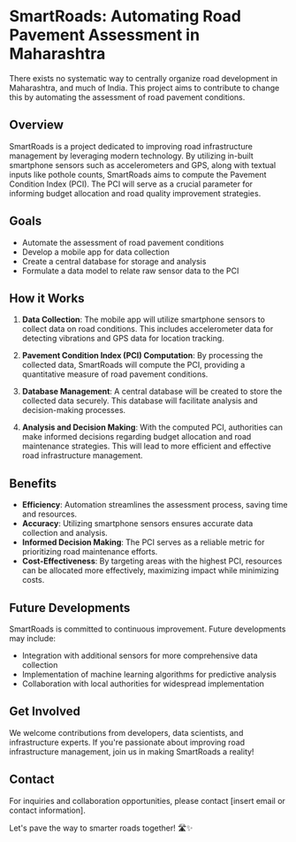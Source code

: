 # SmartRoads: Automating Road Pavement Assessment in Maharashtra

There exists no systematic way to centrally organize road development in Maharashtra, and much of India. This project aims to contribute to change this by automating the assessment of road pavement conditions. 

## Overview
SmartRoads is a project dedicated to improving road infrastructure management by leveraging modern technology. By utilizing in-built smartphone sensors such as accelerometers and GPS, along with textual inputs like pothole counts, SmartRoads aims to compute the Pavement Condition Index (PCI). The PCI will serve as a crucial parameter for informing budget allocation and road quality improvement strategies.

## Goals
- Automate the assessment of road pavement conditions
- Develop a mobile app for data collection
- Create a central database for storage and analysis
- Formulate a data model to relate raw sensor data to the PCI

## How it Works
1. **Data Collection**: The mobile app will utilize smartphone sensors to collect data on road conditions. This includes accelerometer data for detecting vibrations and GPS data for location tracking.
   
2. **Pavement Condition Index (PCI) Computation**: By processing the collected data, SmartRoads will compute the PCI, providing a quantitative measure of road pavement conditions.

3. **Database Management**: A central database will be created to store the collected data securely. This database will facilitate analysis and decision-making processes.

4. **Analysis and Decision Making**: With the computed PCI, authorities can make informed decisions regarding budget allocation and road maintenance strategies. This will lead to more efficient and effective road infrastructure management.

## Benefits
- **Efficiency**: Automation streamlines the assessment process, saving time and resources.
- **Accuracy**: Utilizing smartphone sensors ensures accurate data collection and analysis.
- **Informed Decision Making**: The PCI serves as a reliable metric for prioritizing road maintenance efforts.
- **Cost-Effectiveness**: By targeting areas with the highest PCI, resources can be allocated more effectively, maximizing impact while minimizing costs.

## Future Developments
SmartRoads is committed to continuous improvement. Future developments may include:
- Integration with additional sensors for more comprehensive data collection
- Implementation of machine learning algorithms for predictive analysis
- Collaboration with local authorities for widespread implementation

## Get Involved
We welcome contributions from developers, data scientists, and infrastructure experts. If you're passionate about improving road infrastructure management, join us in making SmartRoads a reality!

## Contact
For inquiries and collaboration opportunities, please contact [insert email or contact information].

Let's pave the way to smarter roads together! 🛣️✨
